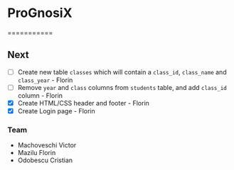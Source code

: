 # ProGnosiX
===========
## Next
- [ ] Create new table `classes` which will contain a `class_id`, `class_name` and `class_year` - Florin
- [ ] Remove `year` and `class` columns from `students` table, and add `class_id` column - Florin
- [X] Create HTML/CSS header and footer - Florin
- [X] Create Login page - Florin

### Team
* Machoveschi Victor
* Mazilu Florin
* Odobescu Cristian
